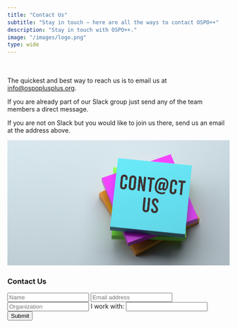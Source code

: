 ```yaml
---
title: "Contact Us"
subtitle: "Stay in touch — here are all the ways to contact OSPO++"
description: "Stay in touch with OSPO++."
image: "/images/logo.png"
type: wide
---
```

<section class="section" style="padding-top: 20px; padding-bottom: 20px;">
  <div class="container">
    <div class="row align-items-center">
      <div class="col-md-6 order-2 order-md-2">
        <p>The quickest and best way to reach us is to email us at  <a href="mailto:info@ospoplusplus.org">info@ospoplusplus.org</a>. 
        </p>
        <p>If you are already part of our Slack group just send any of the team members a direct message. 
        </p>
        <p>If you are not on Slack but you would like to join us there, send us an email at the address above.
        </p>
      </div>
      <div class="col-md-6 order-1 order-md-1 mb-4 mb-md-0">
        <img src="/images/about/contact/contact_us.png" class="img-fluid">
      </div>
  </div>
   <div class="col-md-6">
    <div class="bg-white p-4">
      <h3>Contact Us</h3>
        <form action="info@ospoplusplus.org" target="_blank" method="post">
          <input type="text" id="name" name="name" class="form-control mb-4 px-0" placeholder="Name">
          <input  class="form-control mb-4 px-0" placeholder="Email address">
          <input type="text" id="name" name="name" class="form-control mb-4 px-0" placeholder="Organization"></input>
            <label for="community">I work with:</label>
            <input list="communities" name="community" id="community">
            <datalist id="communities">
              <option value="Academic Institution">
              <option value="Government">
              <option value="NGO / Foundation / Philanthropy / OSS Stakeholder Org">
              <option value="Corporation">
              <option value="Individual">
            </datalist>
          <input class="btn btn-primary" type="submit" value="Submit">
      </form>
    </div>
  </div>
</section>
    
